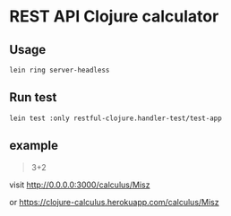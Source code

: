 # REST API Clojure calculator

## Usage

```
lein ring server-headless
```
## Run test

```
lein test :only restful-clojure.handler-test/test-app
```

## example
> 3+2

visit http://0.0.0.0:3000/calculus/Misz

or https://clojure-calculus.herokuapp.com/calculus/Misz
